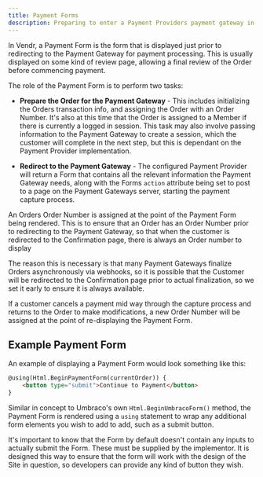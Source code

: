 ```yaml
---
title: Payment Forms
description: Preparing to enter a Payment Providers payment gateway in Vendr, the eCommerce solution for Umbraco v8+
---
```


In Vendr, a Payment Form is the form that is displayed just prior to redirecting to the Payment Gateway for payment processing. This is usually displayed on some kind of review page, allowing a final review of the Order before commencing payment.

The role of the Payment Form is to perform two tasks:

* **Prepare the Order for the Payment Gateway** - This includes initializing the Orders transaction info, and assigning the Order with an Order Number. It's also at this time that the Order is assigned to a Member if there is currently a logged in session. This task may also involve passing information to the Payment Gateway to create a session, which the customer will complete in the next step, but this is dependant on the Payment Provider implementation.

* **Redirect to the Payment Gateway** - The configured Payment Provider will return a Form that contains all the relevant information the Payment Gateway needs, along with the Forms `action` attribute being set to post to a page on the Payment Gateways server, starting the payment capture process.

<message-box type="info" heading="Important">

An Orders Order Number is assigned at the point of the Payment Form being rendered. This is to ensure that an Order has an Order Number prior to redirecting to the Payment Gateway, so that when the customer is redirected to the Confirmation page, there is always an Order number to display

The reason this is necessary is that many Payment Gateways finalize Orders asynchronously via webhooks, so it is possible that the Customer will be redirected to the Confirmation page prior to actual finalization, so we set it early to ensure it is always available.

If a customer cancels a payment mid way through the capture process and returns to the Order to make modifications, a new Order Number will be assigned at the point of re-displaying the Payment Form.

</message-box>

## Example Payment Form

An example of displaying a Payment Form would look something like this:

````html
@using(Html.BeginPaymentForm(currentOrder)) {
    <button type="submit">Continue to Payment</button>
}

````

Similar in concept to Umbraco's own `Html.BeginUmbracoForm()` method, the Payment Form is rendered using a `using` statement to wrap any additional form elements you wish to add to add, such as a submit button. 

<message-box type="info" heading="Important">

It's important to know that the Form by default doesn't contain any inputs to actually submit the Form. These must be supplied by the implementor. It is designed this way to ensure that the form will work with the design of the Site in question, so developers can provide any kind of button they wish.

</message-box>
